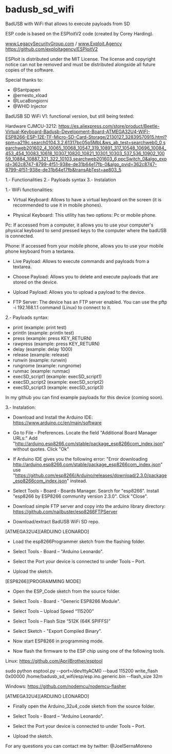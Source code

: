# badusb_sd_wifi
BadUSB with WiFi that allows to execute payloads from SD

ESP code is based on the ESPloitV2 code (created by Corey Harding).

www.LegacySecurityGroup.com / www.Exploit.Agency
https://github.com/exploitagency/ESPloitV2

ESPloit is distributed under the MIT License. The license and copyright notice can not be removed and must be distributed alongside all future copies of the software.

Special thanks to:
- @Santpapen
- @ernesto_xload
- @LucaBongiorni
- @WHID Injector

BadUSB SD WiFi V1: functional version, but still being tested:

Hardware CJMCU-3212: https://es.aliexpress.com/store/product/Beetle-Virtual-Keyboard-Badusb-Development-Board-ATMEGA32U4-WIFI-ESP8266-ESP-12E-TF-Micro-SD-Card-Storage/2130127_32839570915.html?spm=a219c.search0104.3.2.61317bc05p5MbL&ws_ab_test=searchweb0_0,searchweb201602_4_10065_10068_10547_319_10891_317_10548_10696_10084_453_454_10083_10618_10307_10820_10821_10301_10303_537_536_10902_10059_10884_10887_321_322_10103,searchweb201603_6,ppcSwitch_0&algo_expid=362c8747-8799-4f51-938e-de31b64e17fb-0&algo_pvid=362c8747-8799-4f51-938e-de31b64e17fb&transAbTest=ae803_5

1.- Functionalities
2.- Payloads syntax
3.- Instalation

1.-  WiFi functionalities:

- Virtual Keyboard: Allows to have a virtual keyboard on the screen (it is recommended to use it in mobile phones).

- Physical Keyboard: This utility has two options: Pc or mobile phone.

Pc: If accessed from a computer, it allows you to use your computer's physical keyboard to send pressed keys to the computer where the badUSB is connected.

Phone: If accessed from your mobile phone, allows you to use your mobile phone keyboard from a textarea.

- Live Payload: Allows to execute commands and payloads from a textarea.

- Choose Payload: Allows you to delete and execute payloads that are stored on the device.

- Upload Payload: Allows you to upload a payload to the device.

- FTP Server: The device has an FTP server enabled. You can use the pftp -i 192.168.1.1 command (Linux) to connect to it.


2.-  Payloads syntax:

- print (example: print test)
- println (example: println test)
- press (example: press KEY_RETURN)
- rawpress (example: press KEY_RETURN)
- delay (example: delay 1000)
- release (example: release)
- runwin (example: runwin)
- rungnome (example: rungnome)
- runmac (example: runmac)
- execSD_script1 (example: execSD_script1)
- execSD_script2 (example: execSD_script2)
- execSD_script3 (example: execSD_script3)

In my github you can find example payloads for this device (coming soon).



3.-  Instalation:

- Download and Install the Arduino IDE: https://www.arduino.cc/en/main/software

- Go to File - Preferences. Locate the field "Additional Board Manager URLs:"
Add "http://arduino.esp8266.com/stable/package_esp8266com_index.json" without quotes.
Click "Ok"

- If Arduino IDE gives you the following error:
"Error downloading http://arduino.esp8266.com/stable/package_esp8266com_index.json"
use "https://github.com/esp8266/Arduino/releases/download/2.3.0/package_esp8266com_index.json" instead.

- Select Tools - Board - Boards Manager. Search for "esp8266".
Install "esp8266 by ESP8266 community version 2.3.0". Click "Close".

- Download simple FTP server and copy into the arduino library directory: https://github.com/nailbuster/esp8266FTPServer

- Download/extract BadUSB WiFi SD repo.


[ATMEGA32U4][ARDUINO LEONARDO]

- Load the esp8266Programmer sketch from the flashing folder.

- Select Tools - Board – "Arduino Leonardo".

- Select the Port your device is connected to under Tools – Port.

- Upload the sketch.


[ESP8266][PROGRAMMING MODE]

- Open the ESP_Code sketch from the source folder.

- Select Tools - Board - "Generic ESP8266 Module".

- Select Tools – Upload Speed “115200”

- Select Tools – Flash Size “512K (64K SPIFFS)”

- Select Sketch - "Export Compiled Binary".

- Now start ESP8266 in programming mode.
  
- Now flash the firmware to the ESP chip using one of the following tools.

Linux: https://github.com/AprilBrother/esptool

sudo python esptool.py --port=/dev/ttyACM0 --baud 115200 write_flash 0x00000 /home/badusb_sd_wifi/esp/esp.ino.generic.bin --flash_size 32m

Windows: https://github.com/nodemcu/nodemcu-flasher

[ATMEGA32U4][ARDUINO LEONARDO]

- Finally open the Arduino_32u4_code sketch from the source folder.

- Select Tools - Board – "Arduino Leonardo".

- Select the Port your device is connected to under Tools – Port.

- Upload the sketch.

For any questions you can contact me by twitter: @JoelSernaMoreno

